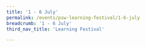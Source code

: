 ```yaml
---
title: '1 - 6 July'
permalink: /events/psw-learning-festival/1-6-july
breadcrumb: '1 - 6 July'
third_nav_title: 'Learning Festival'

---
```



<!--
